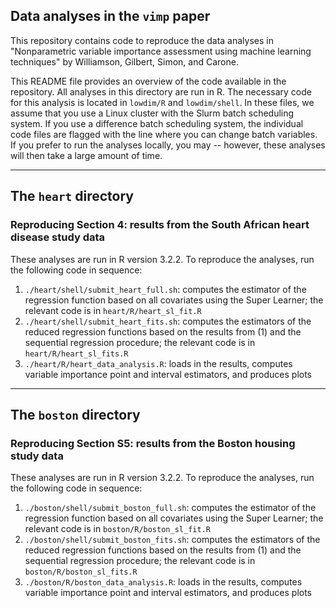 ## Data analyses in the `vimp` paper

This repository contains code to reproduce the data analyses in "Nonparametric variable importance assessment using machine learning techniques" by Williamson, Gilbert, Simon, and Carone. 

This README file provides an overview of the code available in the repository. All analyses in this directory are run in R. The necessary code for this analysis is located in `lowdim/R` and `lowdim/shell`. In these files, we assume that you use a Linux cluster with the Slurm batch scheduling system. If you use a difference batch scheduling system, the individual code files are flagged with the line where you can change batch variables. If you prefer to run the analyses locally, you may -- however, these analyses will then take a large amount of time.

-----

## The `heart` directory


### Reproducing Section 4: results from the South African heart disease study data

These analyses are run in R version 3.2.2. To reproduce the analyses, run the following code in sequence:

1. `./heart/shell/submit_heart_full.sh`: computes the estimator of the regression function based on all covariates using the Super Learner; the relevant code is in `heart/R/heart_sl_fit.R`
2. `./heart/shell/submit_heart_fits.sh`: computes the estimators of the reduced regression functions based on the results from (1) and the sequential regression procedure; the relevant code is in `heart/R/heart_sl_fits.R`
2. `./heart/R/heart_data_analysis.R`: loads in the results, computes variable importance point and interval estimators, and produces plots

-----

## The `boston` directory

### Reproducing Section S5: results from the Boston housing study data

These analyses are run in R version 3.2.2. To reproduce the analyses, run the following code in sequence:

1. `./boston/shell/submit_boston_full.sh`: computes the estimator of the regression function based on all covariates using the Super Learner; the relevant code is in `boston/R/boston_sl_fit.R`
2. `./boston/shell/submit_boston_fits.sh`: computes the estimators of the reduced regression functions based on the results from (1) and the sequential regression procedure; the relevant code is in `boston/R/boston_sl_fits.R`
2. `./boston/R/boston_data_analysis.R`: loads in the results, computes variable importance point and interval estimators, and produces plots